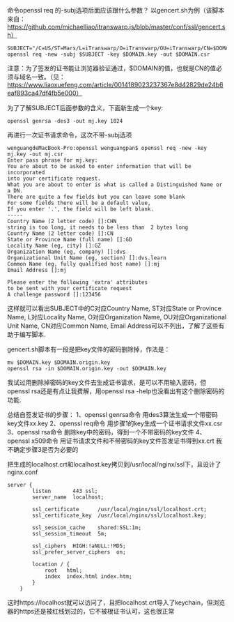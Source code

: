 命令openssl req 的-subj选项后面应该跟什么参数？
以gencert.sh为例（该脚本来自：https://github.com/michaelliao/itranswarp.js/blob/master/conf/ssl/gencert.sh）
```
SUBJECT="/C=US/ST=Mars/L=iTranswarp/O=iTranswarp/OU=iTranswarp/CN=$DOMAIN"
openssl req -new -subj $SUBJECT -key $DOMAIN.key -out $DOMAIN.csr
```

注意：为了签发的证书能让浏览器验证通过，$DOMAIN的值，也就是CN的值必须与域名一致。（见：https://www.liaoxuefeng.com/article/0014189023237367e8d42829de24b6eaf893ca47df4fb5e000）

为了了解SUBJECT后面参数的含义，下面新生成一个key:
```
openssl genrsa -des3 -out mj.key 1024
```
再进行一次证书请求命令，这次不带-subj选项
```
wenguangdeMacBook-Pro:openssl wenguangpan$ openssl req -new -key mj.key -out mj.csr
Enter pass phrase for mj.key:
You are about to be asked to enter information that will be incorporated
into your certificate request.
What you are about to enter is what is called a Distinguished Name or a DN.
There are quite a few fields but you can leave some blank
For some fields there will be a default value,
If you enter '.', the field will be left blank.
-----
Country Name (2 letter code) []:CHN
string is too long, it needs to be less than  2 bytes long
Country Name (2 letter code) []:CN
State or Province Name (full name) []:GD
Locality Name (eg, city) []:GZ
Organization Name (eg, company) []:dvs
Organizational Unit Name (eg, section) []:dvs.learn
Common Name (eg, fully qualified host name) []:mj
Email Address []:mj

Please enter the following 'extra' attributes
to be sent with your certificate request
A challenge password []:123456
```
这样就可以看出SUBJECT中的C对应Country Name, ST对应State or Province Name, L对应Locality Name, O对应Organization Name, OU对应Organizational Unit Name, CN对应Common Name, Email Address可以不列出，了解了这些有助于编写脚本.


gencert.sh脚本有一段是把key文件的密码删除掉，作法是：
```
mv $DOMAIN.key $DOMAIN.origin.key
openssl rsa -in $DOMAIN.origin.key -out $DOMAIN.key
```
我试过用删除掉密码的key文件去生成证书请求，是可以不用输入密码，但openssl rsa还是有点让我费解，用openssl rsa -help也没看出有这个删除密码的功能.

总结自签发证书的步骤：
1、openssl genrsa命令 用des3算法生成一个带密码key文件xx.key
2、openssl req命令 用步骤1的key生成一个证书请求文件xx.csr
3、openssl rsa命令 删除key中的密码，得到一个不带密码的key文件
4、openssl x509命令 用证书请求文件和不带密码的key文件签发证书得到xx.crt
我不确定步骤3是否为必要的


把生成的localhost.crt和localhost.key拷贝到/usr/local/nginx/ssl下，且设计了nginx.conf
```
server {
        listen       443 ssl;
        server_name  localhost;

        ssl_certificate      /usr/local/nginx/ssl/localhost.crt;
        ssl_certificate_key  /usr/local/nginx/ssl/localhost.key;

        ssl_session_cache    shared:SSL:1m;
        ssl_session_timeout  5m;

        ssl_ciphers  HIGH:!aNULL:!MD5;
        ssl_prefer_server_ciphers  on;

        location / {
            root   html;
            index  index.html index.htm;
        }
    }
```

这时https://localhost就可以访问了，且把localhost.crt导入了keychain，但浏览器的https还是被红线划过的，它不被根证书认可，这也很正常



